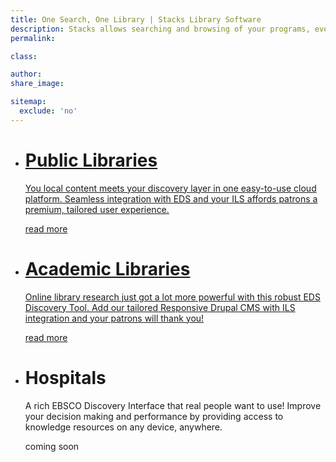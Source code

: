 ```yaml
---
title: One Search, One Library | Stacks Library Software
description: Stacks allows searching and browsing of your programs, events and location within the same interface that they access your online catalog with full ILS Integration.
permalink:

class:

author:
share_image:

sitemap:
  exclude: 'no'
---
```


<ul class="vertical--columns">
  <li class="vert-public">
    <a href="public-library" data-type="page-transition">
      <span class="block--centered navigation__cattext">
        <span class="vertical--title">
          <h1>Public Libraries</h1>
        </span>
        <span class="vertical--desc">
          <p>You local content meets your discovery layer in one easy-to-use cloud platform. Seamless integration with EDS and your ILS affords patrons a premium, tailored user experience.</p>
          <span class="btn--fake">read more</span>
        </span>
      </span>
    </a>
  </li>
  <li class="vert-academic">
    <a href="academic-library" data-type="page-transition">
      <span class="block--centered navigation__cattext">
        <span class="vertical--title">
          <h1>Academic Libraries</h1>
        </span>
        <span class="vertical--desc">
          <p>Online library research just got a lot more powerful with this robust EDS Discovery Tool. Add our tailored Responsive Drupal CMS with ILS integration and your patrons will thank you!</p>
          <span class="btn--fake">read more</span>
        </span>
      </span>
    </a>
  </li>
  <li class="vert-hospital disabled" title="coming soon">
    <a>
      <span class="block--centered navigation__cattext">
        <span class="vertical--title">
          <h1>Hospitals</h1>
        </span>
        <span class="vertical--desc">
          <p>A rich EBSCO Discovery Interface that real people want to use! Improve your decision making and performance by providing access to knowledge resources on any device, anywhere.</p>
          <span class="btn--fake">coming soon</span>
        </span>
      </span>
    </a>
  </li>
</ul>
